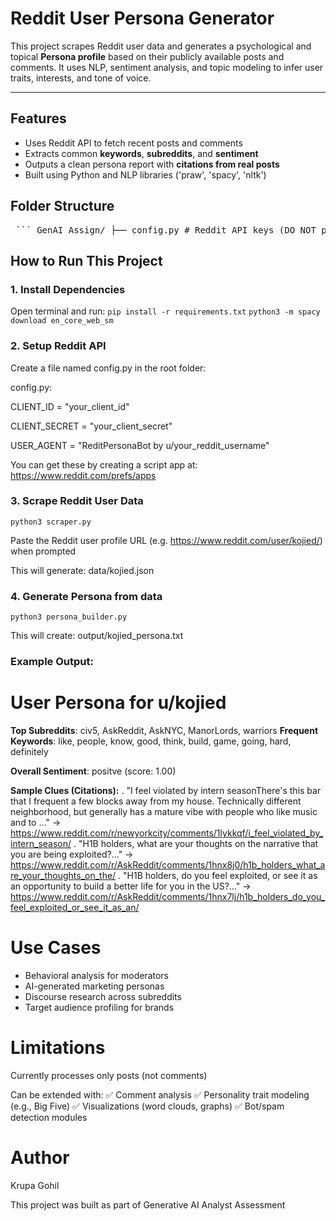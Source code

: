 # Reddit User Persona Generator

This project scrapes Reddit user data and generates a psychological and topical **Persona profile** based on their publicly available posts and comments. It uses NLP, sentiment analysis, and topic modeling to infer user traits, interests, and tone of voice. 

---

## Features
- Uses Reddit API to fetch recent posts and comments
- Extracts common **keywords**, **subreddits**, and **sentiment**
- Outputs a clean persona report with **citations from real posts**
- Built using Python and NLP libraries ('praw', 'spacy', 'nltk')

## Folder Structure 
<pre> ``` GenAI_Assign/ ├── config.py # Reddit API keys (DO NOT push this publicly) ├── scraper.py # Collects Reddit posts/comments ├── persona_builder.py # Generates persona from JSON data ├── requirements.txt # List of dependencies ├── README.md # You’re reading it now! ├── .gitignore # Files/directories to ignore ├── data/ # Stores raw scraped data │ └── kojied.json └── output/ # Final persona outputs └── kojied_persona.txt ``` </pre>

## How to Run This Project

### 1. Install Dependencies
Open terminal and run:
``` pip install -r requirements.txt ```
``` python3 -m spacy download en_core_web_sm ```

### 2. Setup Reddit API
Create a file named config.py in the root folder:

config.py: 

CLIENT_ID = "your_client_id"

CLIENT_SECRET = "your_client_secret"

USER_AGENT = "ReditPersonaBot by u/your_reddit_username" 


You can get these by creating a script app at:  https://www.reddit.com/prefs/apps

### 3. Scrape Reddit User Data
``` python3 scraper.py ```

Paste the Reddit user profile URL (e.g. https://www.reddit.com/user/kojied/) when prompted

This will generate:
data/kojied.json

### 4. Generate Persona from data
``` python3 persona_builder.py ```

This will create:
output/kojied_persona.txt

### Example Output:
User Persona for u/kojied
========================================

**Top Subreddits**: civ5, AskReddit, AskNYC, ManorLords, warriors
**Frequent Keywords**: like, people, know, good, think, build, game, going, hard, definitely

**Overall Sentiment**: positve (score: 1.00)

**Sample Clues (Citations):**
. "I feel violated by intern seasonThere's this bar that I frequent a few blocks away from my house. Technically different neighborhood, but generally has a mature vibe with people who like music and to ..." -> https://www.reddit.com/r/newyorkcity/comments/1lykkqf/i_feel_violated_by_intern_season/
. "H1B holders, what are your thoughts on the narrative that you are being exploited?..." -> https://www.reddit.com/r/AskReddit/comments/1hnx8j0/h1b_holders_what_are_your_thoughts_on_the/
. "H1B holders, do you feel exploited, or see it as an opportunity to build a better life for you in the US?..." -> https://www.reddit.com/r/AskReddit/comments/1hnx7lj/h1b_holders_do_you_feel_exploited_or_see_it_as_an/

# Use Cases
- Behavioral analysis for moderators
- AI-generated marketing personas
- Discourse research across subreddits
- Target audience profiling for brands

# Limitations
Currently processes only posts (not comments)

Can be extended with:
✅ Comment analysis
✅ Personality trait modeling (e.g., Big Five)
✅ Visualizations (word clouds, graphs)
✅ Bot/spam detection modules

# Author
Krupa Gohil

This project was built as part of Generative AI Analyst Assessment

